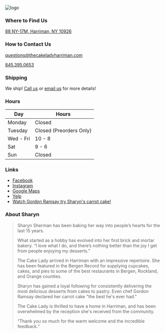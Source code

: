 ![logo](./images/logo.avif)

### Where to Find Us
[88 NY-17M, Harriman, NY 10926](https://goo.gl/maps/Pt9AJTcURvp4d798A)

### How to Contact Us
[questions@thecakeladyharriman.com](mailto:questions@thecakeladyharriman.com)

[845.395.0653](tel:18453950653)

### Shipping
We ship! [Call us](tel:18453950653) or [email us](mailto:questions@thecakeladyharriman.com?subject=I%20have%20a%20question%20about%20shipping) for more details!

### Hours

| Day | Hours |
| --- | ----- |
| Monday | Closed |
| Tuesday | Closed (Preorders Only) |
| Wed - Fri | 10 - 8 |
| Sat | 9 - 6 |
| Sun | Closed |

### Links
- [Facebook](https://www.facebook.com/cakelady2561/)
- [Instagram](https://www.instagram.com/originalcakelady/)
- [Google Maps](https://goo.gl/maps/NAPLWLsCb5Sj2cEA9)
- [Yelp](https://www.yelp.com/biz/the-cake-lady-desserts-and-cafe-harriman)
- [Watch Gordon Ramsay try Sharyn's carrot cake!](https://www.youtube.com/watch?v=fFqMSAI8quI&t=667s)

### About Sharyn

> Sharyn Sherman has been baking her way into people’s hearts for the last 15 years.
>
> What started as a hobby has evolved into her first brick and mortar bakery. “I love what I do, and there’s nothing better than the joy I get from people enjoying my desserts.”
>
> The Cake Lady arrived in Harriman with an impressive repertoire. She has been featured in the Bergen Record for supplying cupcakes, cakes, and pies to some of the best restaurants in Bergen, Rockland, and Orange counties.
>
> Sharyn has gained a loyal following for consistently delivering the most delicious desserts from cakes to pastry. Even chef Gordon Ramsay declared her carrot cake "the best he's ever had."
>
> The Cake Lady is thrilled to have a home in Harriman, and has been overwhelmed by the reception she's received from the community.
>
> “Thank you so much for the warm welcome and the incredible feedback.”
